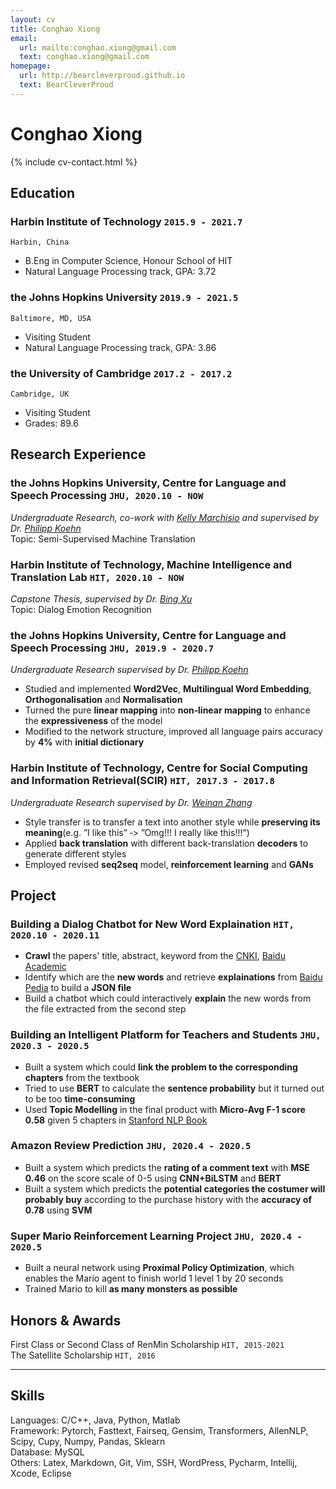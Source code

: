 ```yaml
---
layout: cv
title: Conghao Xiong
email:
  url: mailto:conghao.xiong@gmail.com
  text: conghao.xiong@gmail.com
homepage:
  url: http://bearcleverproud.github.io
  text: BearCleverProud
---
```


# Conghao **Xiong**

<!--
include contact information from the front matter
Supported arguments:
    - homepage: url, text
    - phone
    - email
-->

{% include cv-contact.html %}

## Education

### **Harbin Institute of Technology** `2015.9 - 2021.7`

```
Harbin, China
```

- B.Eng in Computer Science, Honour School of HIT
- Natural Language Processing track, GPA: 3.72

### **the Johns Hopkins University** `2019.9 - 2021.5`

```
Baltimore, MD, USA
```

- Visiting Student
- Natural Language Processing track, GPA: 3.86

### **the University of Cambridge** `2017.2 - 2017.2`

```
Cambridge, UK
```

- Visiting Student
- Grades: 89.6

## Research Experience

### **the Johns Hopkins University, Centre for Language and Speech Processing** `JHU, 2020.10 - NOW`
_Undergraduate Research, co-work with [Kelly Marchisio](https://github.com/kellymarchisio) and supervised by Dr. [Philipp Koehn](http://www.cs.jhu.edu/~phi/)_<br>
Topic: Semi-Supervised Machine Translation

### **Harbin Institute of Technology, Machine Intelligence and Translation Lab** `HIT, 2020.10 - NOW`
_Capstone Thesis, supervised by Dr. [Bing Xu](http://mitlab.hit.edu.cn/2018/0608/c9183a210160/page.htm)_<br>
Topic: Dialog Emotion Recognition

### **the Johns Hopkins University, Centre for Language and Speech Processing** `JHU, 2019.9 - 2020.7`

_Undergraduate Research supervised by Dr. [Philipp Koehn](http://www.cs.jhu.edu/~phi/)_<br>
- Studied and implemented **Word2Vec**, **Multilingual Word Embedding**, **Orthogonalisation** and **Normalisation** <br>
- Turned the pure **linear mapping** into **non‐linear mapping** to enhance the **expressiveness** of the model <br>
- Modified to the network structure, improved all language pairs accuracy by **4%** with **initial dictionary** <br>

### **Harbin Institute of Technology, Centre for Social Computing and Information Retrieval(SCIR)** `HIT, 2017.3 - 2017.8`

_Undergraduate Research supervised by Dr. [Weinan Zhang](http://ir.hit.edu.cn/~wnzhang/)_<br>
- Style transfer is to transfer a text into another style while **preserving its meaning**(e.g. ”I like this” ‐> ”Omg!!! I really like this!!!”) <br>
- Applied **back translation** with different back-translation **decoders** to generate different styles <br>
- Employed revised **seq2seq** model, **reinforcement learning** and **GANs** <br>

## Project

### Building a Dialog Chatbot for New Word Explaination `HIT, 2020.10 - 2020.11` <br>
- **Crawl** the papers' title, abstract, keyword from the [CNKI](https://www.cnki.net), [Baidu Academic](https://xueshu.baidu.com) <br>
- Identify which are the **new words** and retrieve **explainations** from [Baidu Pedia](https://baike.baidu.com) to build a **JSON file**<br>
- Build a chatbot which could interactively **explain** the new words from the file extracted from the second step<br>

### Building an Intelligent Platform for Teachers and Students `JHU, 2020.3 - 2020.5` <br>
- Built a system which could **link the problem to the corresponding chapters** from the textbook <br>
- Tried to use **BERT** to calculate the **sentence probability** but it turned out to be too **time-consuming**<br>
- Used **Topic Modelling** in the final product with **Micro-Avg F-1 score 0.58** given 5 chapters in [Stanford NLP Book](https://web.stanford.edu/~jurafsky/slp3/) <br>

### Amazon Review Prediction `JHU, 2020.4 - 2020.5` <br>
- Built a system which predicts the **rating of a comment text** with **MSE 0.46** on the score scale of 0-5 using **CNN+BiLSTM** and **BERT**<br>
- Built a system which predicts the **potential categories the costumer will probably buy** according to the purchase history with the **accuracy of 0.78** using **SVM** <br>

### Super Mario Reinforcement Learning Project `JHU, 2020.4 - 2020.5` <br>
- Built a neural network using **Proximal Policy Optimization**, which enables the Mario agent to finish world 1 level 1 by 20 seconds<br>
- Trained Mario to kill **as many monsters as possible**

## Honors & Awards

First Class or Second Class of RenMin Scholarship `HIT, 2015-2021` <br>
The Satellite Scholarship `HIT, 2016` <br>

---

## Skills

Languages: C/C++, Java, Python, Matlab <br>
Framework: Pytorch, Fasttext, Fairseq, Gensim, Transformers, AllenNLP, Scipy, Cupy, Numpy, Pandas, Sklearn <br>
Database: MySQL <br>
Others: Latex, Markdown, Git, Vim, SSH, WordPress, Pycharm, Intellij, Xcode, Eclipse <br>

<!-- ### Footer

Last updated: 19 Oct 2020 -->

